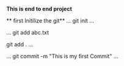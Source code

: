 **This is end to end project**

** first Initilize the git**
...
git init
...

...
git add abc.txt

git add .
...

...
git commit -m "This is my first Commit"
...
